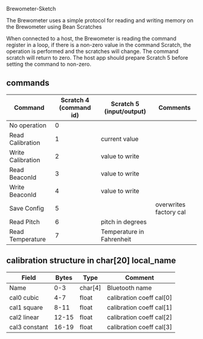 Brewometer-Sketch

The Brewometer uses a simple protocol for reading and writing memory on the Brewometer using Bean Scratches

When connected to a host, the Brewometer is reading the command register in a loop, if there is a non-zero value in the command Scratch, the operation is performed and the scratches will change. The command scratch will return to zero.  The host app should prepare Scratch 5 before setting the command to non-zero.

## commands

| Command | Scratch 4 (command id) | Scratch 5 (input/output) | Comments|
| -------------| -------------| -------------| -------------|
| No operation | 0 | | |
| Read Calibration | 1 | current value| |
| Write Calibration | 2 | value to write | |
| Read BeaconId | 3 | value to write | |
| Write BeaconId | 4 | value to write | |
| Save Config | 5 | |overwrites factory cal|
| Read Pitch | 6 | pitch in degrees| | 
| Read Temperature | 7 | Temperature in Fahrenheit| |  |


## calibration structure in char[20] local_name

| Field | Bytes | Type | Comment |
| -------------| -------------| -------------| -------------|
| Name | 0-3 | char[4]| Bluetooth name|
| cal0 cubic  | 4-7 | float | calibration coeff cal[0]|
| cal1 square  | 8-11 | float | calibration coeff cal[1]|
| cal2 linear  | 12-15 | float | calibration coeff cal[2]|
| cal3 constant  | 16-19 | float | calibration coeff cal[3]|
